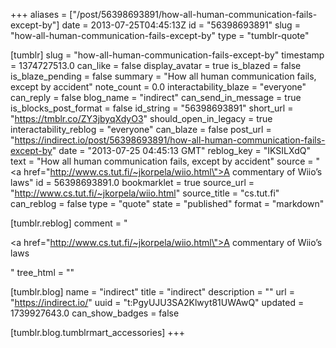 +++
aliases = ["/post/56398693891/how-all-human-communication-fails-except-by"]
date = 2013-07-25T04:45:13Z
id = "56398693891"
slug = "how-all-human-communication-fails-except-by"
type = "tumblr-quote"

[tumblr]
slug = "how-all-human-communication-fails-except-by"
timestamp = 1374727513.0
can_like = false
display_avatar = true
is_blazed = false
is_blaze_pending = false
summary = "How all human communication fails, except by accident"
note_count = 0.0
interactability_blaze = "everyone"
can_reply = false
blog_name = "indirect"
can_send_in_message = true
is_blocks_post_format = false
id_string = "56398693891"
short_url = "https://tmblr.co/ZY3jbyqXdyO3"
should_open_in_legacy = true
interactability_reblog = "everyone"
can_blaze = false
post_url = "https://indirect.io/post/56398693891/how-all-human-communication-fails-except-by"
date = "2013-07-25 04:45:13 GMT"
reblog_key = "IKSILXdQ"
text = "How all human communication fails, except by accident"
source = "<a href=\"http://www.cs.tut.fi/~jkorpela/wiio.html\">A commentary of Wiio&rsquo;s laws</a>"
id = 56398693891.0
bookmarklet = true
source_url = "http://www.cs.tut.fi/~jkorpela/wiio.html"
source_title = "cs.tut.fi"
can_reblog = false
type = "quote"
state = "published"
format = "markdown"

[tumblr.reblog]
comment = "<p><a href=\"http://www.cs.tut.fi/~jkorpela/wiio.html\">A commentary of Wiio’s laws</a></p>"
tree_html = ""

[tumblr.blog]
name = "indirect"
title = "indirect"
description = ""
url = "https://indirect.io/"
uuid = "t:PgyUJU3SA2Klwyt81UWAwQ"
updated = 1739927643.0
can_show_badges = false

[tumblr.blog.tumblrmart_accessories]
+++
